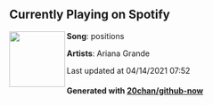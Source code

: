 ## Currently Playing on Spotify

[<img align="left" width="100" src="https://i.scdn.co/image/ab67616d00001e025ef878a782c987d38d82b605">](https://open.spotify.com/album/3euz4vS7ezKGnNSwgyvKcd)

**Song**: positions

**Artists**: Ariana Grande

Last updated at 04/14/2021 07:52

#### Generated with [20chan/github-now](https://github.com/20chan/github-now)